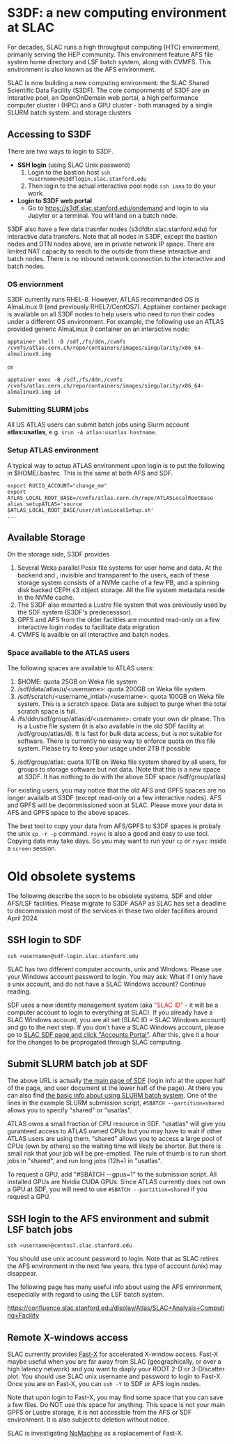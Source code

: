 <style>
  #introMore {display: none;}
  #acctsMore {display: none;}
</style>

<script type="text/javascript" src="/tier3docs/scripts/readMoreOrLess.js"></script>

# S3DF: a new computing environment at SLAC

For decades, SLAC runs a high throughput computing (HTC) environment, primarily serving the HEP community. This
environment feature AFS file system home directory and LSF batch system, along with CVMFS. This environment is 
also known as the AFS environment.

SLAC is now building a new computing environment: the SLAC Shared Scientific Data Facility (S3DF). The core 
componments of S3DF are an interative pool, an OpenOnDemain web portal, a high performance computer cluster i
(HPC) and a GPU cluster - both managed by a single SLURM batch system. and storage clusters

## Accessing to S3DF

There are two ways to login to S3DF. 

- <b>SSH login</b> (using SLAC Unix password)
    1. Login to the bastion host `ssh <username>@s3dflogin.slac.stanford.edu`
    2. Then login to the actual interactive pool node `ssh iana` to do your work.
- <b>Login to S3DF web portal</b>
    - Go to https://s3df.slac.stanford.edu/ondemand and login to via Jupyter or a terminal. You will land on a 
  batch node.


S3DF also have a few data trasnfer nodes (s3dfdtn.slac.stanford.edu) for interactive data transfers. Note that 
all nodes in S3DF, except the bastion nodes and DTN nodes above, are in private network IP space. There are limited
NAT capacity to reach to the outside from these interactive and batch nodes. There is no inbound network connection 
to the interactive and batch nodes.

### OS enviornment

S3DF currently runs RHEL-8. However, ATLAS recommanded OS is AlmaLinux 9 (and previously RHEL7/CentOS7). Apptainer
container package is available on all S3DF nodes to help users who need to run their codes under a different OS 
environment. For example, the following use an ATLAS provided generic AlmaLinux 9 container on an interactive node:

```
apptainer shell -B /sdf,/fs/ddn,/cvmfs /cvmfs/atlas.cern.ch/repo/containers/images/singularity/x86_64-almalinux9.img
```
or
```
apptainer exec -B /sdf,/fs/ddn,/cvmfs /cvmfs/atlas.cern.ch/repo/containers/images/singularity/x86_64-almalinux9.img id
```

### Submitting SLURM jobs

All US ATLAS users can submit batch jobs using Slurm account <b>atlas:usatlas</b>, e.g. 
`srun -A atlas:usatlas hostname`.

### Setup ATLAS environment

A typical way to setup ATLAS environment upon login is to put the following in $HOME/.bashrc. This is the same
at both AFS and SDF.
<!--
export ALRB_localConfigDir=/gpfs/slac/atlas/fs1/sw/localconfig
-->
```
export RUCIO_ACCOUNT="change_me"
export ATLAS_LOCAL_ROOT_BASE=/cvmfs/atlas.cern.ch/repo/ATLASLocalRootBase
alias setupATLAS='source $ATLAS_LOCAL_ROOT_BASE/user/atlasLocalSetup.sh'
...
```

## Available Storage

On the storage side, S3DF provides 
<ol>
  <li> Several  Weka parallel Posix file systems for user home and data. At the backend and , 
invisible and transparent to the users, each of these storage system consists of a NVMe cache of a few PB, 
and a spinning disk backed CEPH s3 object storage. All the file system metadata reside in the NVMe cache. 
  <li> The S3DF also mounted a Lustre file system that was previously used by the SDF system (S3DF's predecesssor). 
  <li> GPFS and AFS from the older faclities are mounted read-only on a few interactive login nodes to facilitate 
data migration
  <li> CVMFS is availble on all interactive and batch nodes.
</ol>

<!--
For ATLAS users, we currently provide GPFS filesystem for home (100GB) and data (2-10TB) in the AFS environment 
(under /gpfs/slac/atlas/fs1/{u,d} respectively). 
At SDF, ATLAS users will get a new home directory of 25GB. The GPFS file system is also available in SDF until 
the hardware retires (at that time, we will migrate users from GPFS to Lustre). AFS file system is not available 
in SDF.
-->

### Space available to the ATLAS users

The following spaces are available to ATLAS users:
<ol>
  <li> $HOME: quota 25GB on Weka file system
  <li> /sdf/data/atlas/u/&lt;username>: quota 200GB on Weka file system
  <li> /sdf/scratch/&lt;username_intial>/&lt;username>: quota 100GB on Weka file system. This is a scratch space. Data 
are subject to purge when the total scratch space is full.
  <li> /fs/ddn/sdf/group/atlas/d/&lt;username>: create your own dir please. This is a Lustre file system (it is also 
available in the old SDF facility at /sdf/group/atlas/d). It is fast
for bulk data access, but is not suitable for software. There is currently no easy way to enforce quota on this 
file system. Please try to keep your usage under 2TB if possible <p>
  <li> /sdf/group/atlas: quota 10TB on Weka file system shared by all users, for groups to storage software but not data.
(Note that this is a new space at S3DF. It has nothing to do with the above SDF space /sdf/group/atlas)
</ol>

For existing users, you may notice that the old AFS and GPFS spaces are no longer availalb at S3DF (except read-only
on a few interactive nodes). AFS and GPFS will be decommissioned soon at SLAC. Please move your data in AFS and 
GPFS space to the above spaces. 

The best tool to copy your data from AFS/GPFS to S3DF spaces is probaly the unix `cp -r -p` command. `rsync` is also a 
good and easy to use tool. Copying data may take days. So you may want to run your `cp` or `rsync` inside a `screen`
session. 


# Old obsolete systems

The following describe the soon to be obsolete systems, SDF and older AFS/LSF facilities. Please migrate to S3DF ASAP
as SLAC has set a deadline to decommission most of the services in these two older facilities around April 2024.

## <a name="sdf"></a>SSH login to SDF

`ssh <username>@sdf-login.slac.stanford.edu`

SLAC has two different computer accounts, unix and Windows. Please use your Windows account password to login. 
You may ask: What if I only have a unix account, and do not have a SLAC Windows account? Continue reading.

SDF uses a new identity management system (aka <span style="color:red">"SLAC ID"</span> - it will be a 
computer account to login to everything at SLAC). If you already have a SLAC Windows account, you are all 
set (SLAC ID = SLAC Windows account) and go to the next step. If you don't have a SLAC Windows account, 
please go to [SLAC SDF page and click 
"Accounts Portal"](https://sdf.slac.stanford.edu/public/doc/#/accounts-and-access?id=access). 
After this, give it a hour for the changes to be proprogated through SLAC computing.

## Submit SLURM batch job at SDF

The above URL is actually [the main page of SDF](https://sdf.slac.stanford.edu) (login info at the upper half
of the page, and user document at the lower half of the page). At there you can also find [the basic info about
using SLURM batch system](https://sdf.slac.stanford.edu/public/doc/#/batch-compute?id=using-slurm). One of the
lines in the example SLURM submission script, `#SBATCH --partition=shared` 
allows you to specify "shared" or "usatlas". 

ATLAS owns a small 
fraction of CPU resource in SDF. "usatlas" will give you guranteed access to ATLAS owned CPUs but you may have 
to wait if other ATLAS users are using them. "shared" allows you to access a large pool of CPUs (own by others)
so the waiting time will likely be shorter. But there is small risk that your job will be pre-emptied. 
The rule of thumb is to run short 
jobs in "shared", and run long jobs (12h+) in "usatlas".

To request a GPU, add "#SBATCH --gpus=1" to the submission script. All installed GPUs are Nvidia CUDA GPUs. Since
ATLAS currently does not own a GPU at SDF, you will need to use `#SBATCH --partition=shared` if you request
a GPU.

## SSH login to the AFS environment and submit LSF batch jobs

`ssh <username>@centos7.slac.stanford.edu`

You should use unix account password to login. Note that as 
SLAC retires the AFS environment in the next few years, this type of account (unix) may disappear.

The following page has many useful info about using the AFS environment, esepecially with regard to using the LSF
batch system. 

https://confluence.slac.stanford.edu/display/Atlas/SLAC+Analysis+Computing+Facility

## Remote X-windows access

SLAC currently provides [Fast-X](https://confluence.slac.stanford.edu/display/SCSPub/FastX) for accelerated 
X-window access. Fast-X maybe useful when you are far away from SLAC (geographically, or over a high latency network)
and you want to diaply your ROOT 2-D or 3-D/scatter plot.
You should use SLAC unix username and password to login to Fast-X. Once you are on Fast-X, you can 
`ssh -Y` to SDF or AFS login nodes.

Note that upon login to Fast-X, you may find some space that you can save a few files. Do NOT 
use this space for anything. This space is not your main GPFS or Lustre storage, it is not accessible from 
the AFS or SDF environment. It is also subject to deletion without notice.


SLAC is investigating [NoMachine](https://www.nomachine.com) as a replacement of Fast-X.

